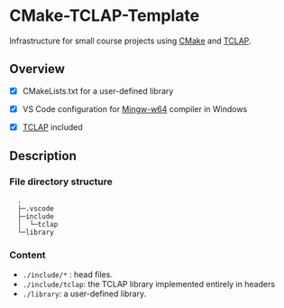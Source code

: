 # CMake-TCLAP-Template

Infrastructure for small course projects using [CMake](https://cmake.org/) and [TCLAP](http://tclap.sourceforge.net/).

## Overview

- [x] CMakeLists.txt for a user-defined library

- [x] VS Code configuration for [Mingw-w64](https://github.com/mirror/mingw-w64) compiler in Windows

- [x] [TCLAP](https://github.com/mirror/tclap) included

## Description

### File directory structure

```
  .
  ├─.vscode
  ├─include
  │  └─tclap
  └─library
```

### Content

- `./include/*` : head files.
- `./include/tclap`:  the TCLAP library implemented entirely in headers
- `./library`: a user-defined library.
